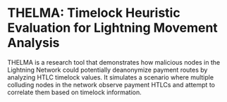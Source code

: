# THELMA: Timelock Heuristic Evaluation for Lightning Movement Analysis

THELMA is a research tool that demonstrates how malicious nodes in the Lightning Network could potentially deanonymize payment routes by analyzing HTLC timelock values. It simulates a scenario where multiple colluding nodes in the network observe payment HTLCs and attempt to correlate them based on timelock information.